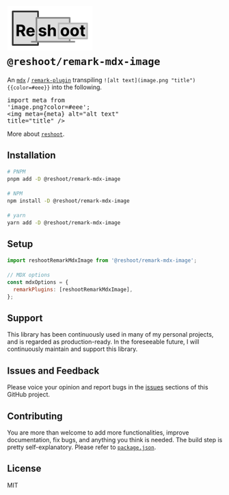 # <img src="https://raw.githubusercontent.com/billykwok/reshoot/main/logo.png" width="200" alt="Reshoot logo" /><br/>`@reshoot/remark-mdx-image`

An [`mdx`](https://mdxjs.com) / [`remark-plugin`](https://github.com/remarkjs/remark) transpiling `![alt text](image.png "title"){{color=#eee}}` into the following.<pre lang="mdx">import meta from 'image.png?color=#eee';<br/>&lt;img meta={meta} alt=&quot;alt text&quot; title=&quot;title&quot; /&gt;</pre>

More about [`reshoot`](https://github.com/billykwok/reshoot).

## Installation

```sh
# PNPM
pnpm add -D @reshoot/remark-mdx-image

# NPM
npm install -D @reshoot/remark-mdx-image

# yarn
yarn add -D @reshoot/remark-mdx-image
```

## Setup

```js
import reshootRemarkMdxImage from '@reshoot/remark-mdx-image';

// MDX options
const mdxOptions = {
  remarkPlugins: [reshootRemarkMdxImage],
};
```

## Support

This library has been continuously used in many of my personal projects, and is regarded as production-ready. In the foreseeable future, I will continuously maintain and support this library.

## Issues and Feedback

Please voice your opinion and report bugs in the [issues](https://github.com/billykwok/reshoot/issues) sections of this GitHub project.

## Contributing

You are more than welcome to add more functionalities, improve documentation, fix bugs, and anything you think is needed. The build step is pretty self-explanatory. Please refer to [`package.json`](https://github.com/billykwok/reshoot/blob/main/package.json).

## License

MIT
